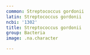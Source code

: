 ```yaml
---
common: Streptococcus gordonii
latin: Streptococcus gordonii
ncbi: '1302'
title: Streptococcus gordonii
group: Bacteria
image: .na.character

---
```

